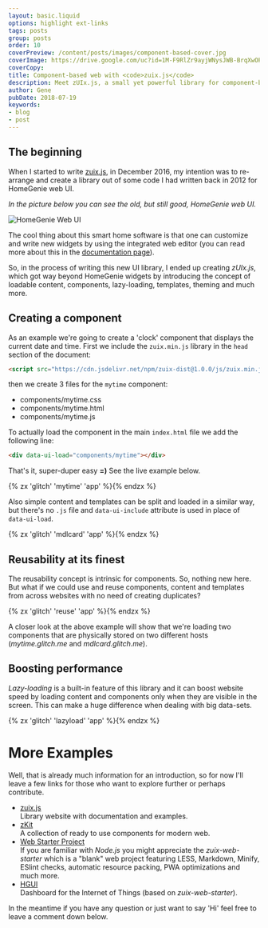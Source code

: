 ```yaml
---
layout: basic.liquid
options: highlight ext-links
tags: posts
group: posts
order: 10
coverPreview: /content/posts/images/component-based-cover.jpg
coverImage: https://drive.google.com/uc?id=1M-F9RlZr9ayjWNysJWB-BrqXwOP-q_o1
coverCopy:
title: Component-based web with <code>zuix.js</code>
description: Meet zUIx.js, a small yet powerful library for component-based web development.
author: Gene
pubDate: 2018-07-19
keywords:
- blog
- post
---
```


## The beginning

When I started to write [zuix.js](https://zuixjs.org), in December 2016, my intention was to re-arrange and create a library out of some code I had written back in 2012 for HomeGenie web UI.

*In the picture below you can see the old, but still good, HomeGenie web UI.*

![HomeGenie Web UI](https://genielabs.github.io/HomeGenie/images/docs/dashboard_page_01.jpg)

The cool thing about this smart home software is that one can customize and write new widgets by using the integrated web editor (you can read more about this in the [documentation page](https://genielabs.github.io/HomeGenie/#/develop/widgets)).

So, in the process of writing this new UI library, I ended up creating *zUIx.js*, which got way beyond HomeGenie widgets by introducing the concept of loadable content, components, lazy-loading, templates, theming and much more.

## Creating a component

As an example we're going to create a 'clock' component that displays the current date and time.
First we include the `zuix.min.js` library in the `head` section of the document:

```html
<script src="https://cdn.jsdelivr.net/npm/zuix-dist@1.0.0/js/zuix.min.js"></script>
```

then we create 3 files for the `mytime` component:

- components/mytime.css
- components/mytime.html
- components/mytime.js

To actually load the component in the main `index.html` file we add the following line:

```html
<div data-ui-load="components/mytime"></div>
```

That's it, super-duper easy **=)** See the live example below.

{% zx 'glitch' 'mytime' 'app' %}{% endzx %}

Also simple content and templates can be split and loaded in a similar way, but there's no `.js` file and `data-ui-include` attribute is used in place of `data-ui-load`.

{% zx 'glitch' 'mdlcard' 'app' %}{% endzx %}


## Reusability at its finest

The reusability concept is intrinsic for components. So, nothing new here. But what if we could use and reuse components, content and templates from across websites with no need of creating duplicates?

{% zx 'glitch' 'reuse' 'app' %}{% endzx %}

A closer look at the above example will show that we're loading two components that are physically stored on two different hosts (*mytime.glitch.me* and *mdlcard.glitch.me*).


## Boosting performance

*Lazy-loading* is a built-in feature of this library and it can boost website speed by loading content and components only when they are visible in the screen.
This can make a huge difference when dealing with big data-sets.

{% zx 'glitch' 'lazyload' 'app' %}{% endzx %}


# More Examples

Well, that is already much information for an introduction, so for now I'll leave a few links for those who want to explore further or perhaps contribute.

- [zuix.js](https://zuixjs.org)  
  Library website with documentation and examples.
- [zKit](https://zuixjs.github.io/zkit)  
  A collection of ready to use components for modern web.
- [Web Starter Project](https://github.com/zuixjs/zuix-web-starter)  
  If you are familiar with *Node.js* you might appreciate the *zuix-web-starter* which is a "blank" web project featuring
  LESS, Markdown, Minify, ESlint checks, automatic resource packing, PWA optimizations and much more.
- [HGUI](https://github.com/genielabs/homegenie-web-ui)  
  Dashboard for the Internet of Things (based on *zuix-web-starter*).

In the meantime if you have any question or just want to say 'Hi' feel free to leave a comment down below.
